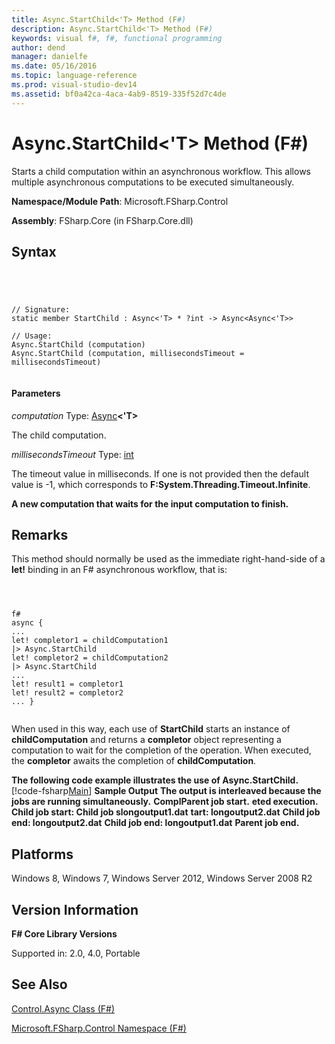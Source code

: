 ```yaml
---
title: Async.StartChild<'T> Method (F#)
description: Async.StartChild<'T> Method (F#)
keywords: visual f#, f#, functional programming
author: dend
manager: danielfe
ms.date: 05/16/2016
ms.topic: language-reference
ms.prod: visual-studio-dev14
ms.assetid: bf0a42ca-4aca-4ab9-8519-335f52d7c4de 
---
```


# Async.StartChild<'T> Method (F#)

Starts a child computation within an asynchronous workflow. This allows multiple asynchronous computations to be executed simultaneously.

**Namespace/Module Path**: Microsoft.FSharp.Control

**Assembly**: FSharp.Core (in FSharp.Core.dll)


## Syntax



```




// Signature:
static member StartChild : Async<'T> * ?int -> Async<Async<'T>>

// Usage:
Async.StartChild (computation)
Async.StartChild (computation, millisecondsTimeout = millisecondsTimeout)


```





#### Parameters
*computation*
Type: [Async](http://msdn.microsoft.com/en-us/library/e0b28ea2-dea5-4021-b2b9-d7d4761babde)**&lt;'T&gt;**


The child computation.


*millisecondsTimeout*
Type: [int](http://msdn.microsoft.com/en-us/library/025d5455-3622-4ea5-9573-3ecbd4ee1375)


The timeout value in milliseconds. If one is not provided then the default value is -1, which corresponds to **F:System.Threading.Timeout.Infinite**.



**A new computation that waits for the input computation to finish.**
## Remarks
This method should normally be used as the immediate right-hand-side of a **let!** binding in an F# asynchronous workflow, that is:




```



f#
async { 
...
let! completor1 = childComputation1
|> Async.StartChild
let! completor2 = childComputation2
|> Async.StartChild
... 
let! result1 = completor1
let! result2 = completor2
... }


```




When used in this way, each use of **StartChild** starts an instance of **childComputation** and returns a **completor** object representing a computation to wait for the completion of the operation. When executed, the **completor** awaits the completion of **childComputation**.

**The following code example illustrates the use of Async.StartChild.**
[!code-fsharp[Main](snippets/fsasyncapis/snippet4.fs)]
**Sample Output**
**The output is interleaved because the jobs are running simultaneously.**
**ComplParent job start.**
**eted execution.**
**Child job start: Child job slongoutput1.dat**
**tart: longoutput2.dat**
**Child job end: longoutput2.dat**
**Child job end: longoutput1.dat**
**Parent job end.**
## Platforms
Windows 8, Windows 7, Windows Server 2012, Windows Server 2008 R2


## Version Information
**F# Core Library Versions**

Supported in: 2.0, 4.0, Portable




## See Also
[Control.Async Class &#40;F&#35;&#41;](Control.Async-Class-%5BFSharp%5D.md)

[Microsoft.FSharp.Control Namespace &#40;F&#35;&#41;](Microsoft.FSharp.Control-Namespace-%5BFSharp%5D.md)

